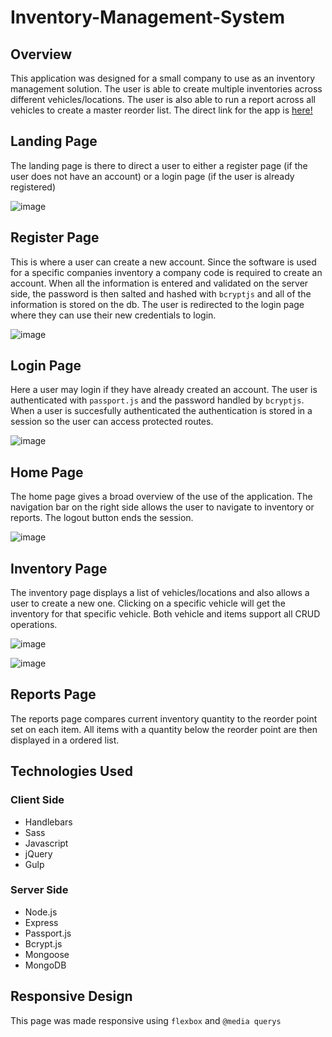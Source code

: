 # Inventory-Management-System

## Overview
This application was designed for a small company to use as an inventory management solution.  The user is able to create multiple inventories across different vehicles/locations.  The user is also able to run a report across all vehicles to create a master reorder list.  The direct link for the app is [here!](https://inventory-mgmt.herokuapp.com/)

## Landing Page
The landing page is there to direct a user to either a register page (if the user does not have an account) or a login page (if the user is already registered)

![image](https://user-images.githubusercontent.com/30561347/32411225-458efe08-c1ac-11e7-90bd-1cd53d4e6717.png)

## Register Page
This is where a user can create a new account.  Since the software is used for a specific companies inventory a company code is required to create an account.  When all the information is entered and validated on the server side, the password is then salted and hashed with ``bcryptjs`` and all of the information is stored on the db.  The user is redirected to the login page where they can use their new credentials to login.

![image](https://user-images.githubusercontent.com/30561347/32411262-a761c868-c1ac-11e7-97e7-42909e0278e9.png)

## Login Page
Here a user may login if they have already created an account.  The user is authenticated with ``passport.js`` and the password handled by ``bcryptjs``.  When a user is succesfully authenticated the authentication is stored in a session so the user can access protected routes.

![image](https://user-images.githubusercontent.com/30561347/32411269-d7666a82-c1ac-11e7-97f5-19a298842abc.png)

## Home Page
The home page gives a broad overview of the use of the application.  The navigation bar on the right side allows the user to navigate to inventory or reports.  The logout button ends the session.

![image](https://user-images.githubusercontent.com/30561347/32411274-0790a7f4-c1ad-11e7-9818-22ccd8f88d15.png)

## Inventory Page
The inventory page displays a list of vehicles/locations and also allows a user to create a new one.  Clicking on a specific vehicle will get the inventory for that specific vehicle.  Both vehicle and items support all CRUD operations.

![image](https://user-images.githubusercontent.com/30561347/32411280-4e5b7538-c1ad-11e7-8db8-db9777b763c2.png)

![image](https://user-images.githubusercontent.com/30561347/32411281-4e67dce2-c1ad-11e7-845f-1eebb3ab60cf.png)

## Reports Page
The reports page compares current inventory quantity to the reorder point set on each item.  All items with a quantity below the reorder point are then displayed in a ordered list.

## Technologies Used
### Client Side
* Handlebars
* Sass
* Javascript
* jQuery
* Gulp
### Server Side
* Node.js
* Express
* Passport.js
* Bcrypt.js
* Mongoose
* MongoDB

## Responsive Design
This page was made responsive using ``flexbox`` and ``@media querys``
